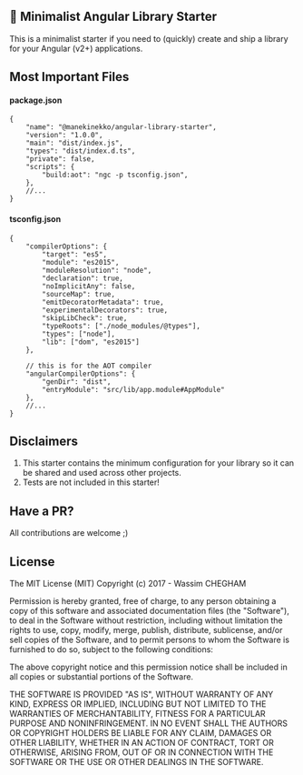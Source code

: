 ## 🎩 Minimalist Angular Library Starter

This is a minimalist starter if you need to (quickly) create and ship a library for your Angular (v2+) applications.

## Most Important Files

#### package.json

```
{
    "name": "@manekinekko/angular-library-starter",
    "version": "1.0.0",
    "main": "dist/index.js",
    "types": "dist/index.d.ts",
    "private": false,
    "scripts": {
        "build:aot": "ngc -p tsconfig.json",
    },
    //...
}
```

#### tsconfig.json

```
{
    "compilerOptions": {
        "target": "es5",
        "module": "es2015",
        "moduleResolution": "node",
        "declaration": true,
        "noImplicitAny": false,
        "sourceMap": true,
        "emitDecoratorMetadata": true,
        "experimentalDecorators": true,
        "skipLibCheck": true,
        "typeRoots": ["./node_modules/@types"],
        "types": ["node"],
        "lib": ["dom", "es2015"]
    },
    
    // this is for the AOT compiler
    "angularCompilerOptions": {
        "genDir": "dist",
        "entryModule": "src/lib/app.module#AppModule"
    },
    //...
}
```

## Disclaimers
1. This starter contains the minimum configuration for your library so it can be shared and used across other projects.
2. Tests are not included in this starter!


## Have a PR?

All contributions are welcome ;)

## License

The MIT License (MIT)
Copyright (c) 2017 - Wassim CHEGHAM

Permission is hereby granted, free of charge, to any person obtaining a copy of this software and associated documentation files (the "Software"), to deal in the Software without restriction, including without limitation the rights to use, copy, modify, merge, publish, distribute, sublicense, and/or sell copies of the Software, and to permit persons to whom the Software is furnished to do so, subject to the following conditions:

The above copyright notice and this permission notice shall be included in all copies or substantial portions of the Software.

THE SOFTWARE IS PROVIDED "AS IS", WITHOUT WARRANTY OF ANY KIND, EXPRESS OR IMPLIED, INCLUDING BUT NOT LIMITED TO THE WARRANTIES OF MERCHANTABILITY, FITNESS FOR A PARTICULAR PURPOSE AND NONINFRINGEMENT. IN NO EVENT SHALL THE AUTHORS OR COPYRIGHT HOLDERS BE LIABLE FOR ANY CLAIM, DAMAGES OR OTHER LIABILITY, WHETHER IN AN ACTION OF CONTRACT, TORT OR OTHERWISE, ARISING FROM, OUT OF OR IN CONNECTION WITH THE SOFTWARE OR THE USE OR OTHER DEALINGS IN THE SOFTWARE.
